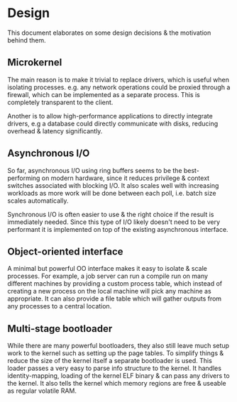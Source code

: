 # Design

This document elaborates on some design decisions & the motivation behind them.


## Microkernel

The main reason is to make it trivial to replace drivers, which is useful when isolating
processes. e.g. any network operations could be proxied through a firewall, which can be
implemented as a separate process. This is completely transparent to the client.

Another is to allow high-performance applications to directly integrate drivers, e.g a
database could directly communicate with disks, reducing overhead & latency significantly.


## Asynchronous I/O

So far, asynchronous I/O using ring buffers seems to be the best-performing on modern
hardware, since it reduces privilege & context switches associated with blocking I/O.
It also scales well with increasing workloads as more work will be done between each
poll, i.e. batch size scales automatically.

Synchronous I/O is often easier to use & the right choice if the result is immediately
needed. Since this type of I/O likely doesn't need to be very performant it is
implemented on top of the existing asynchronous interface.


## Object-oriented interface

A minimal but powerful OO interface makes it easy to isolate & scale processes.
For example, a job server can run a compile run on many different machines by
providing a custom process table, which instead of creating a new process on the
local machine will pick any machine as appropriate. It can also provide a file
table which will gather outputs from any processes to a central location.


## Multi-stage bootloader

While there are many powerful bootloaders, they also still leave much setup work
to the kernel such as setting up the page tables. To simplify things & reduce the
size of the kernel itself a separate bootloader is used. This loader passes a very
easy to parse info structure to the kernel. It handles identity-mapping, loading of
the kernel ELF binary & can pass any drivers to the kernel. It also tells the kernel
which memory regions are free & useable as regular volatile RAM.
